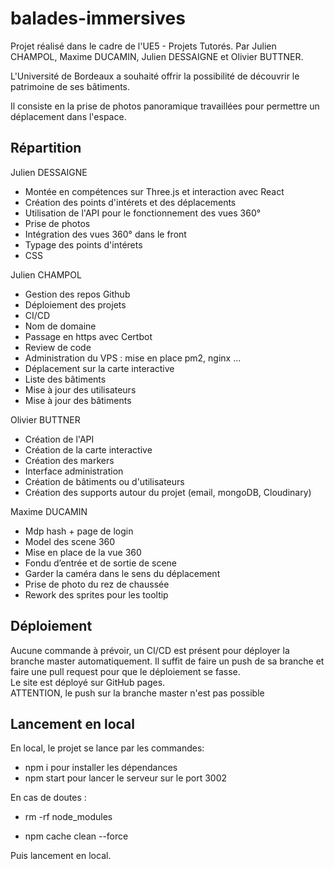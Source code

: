 # balades-immersives

Projet réalisé dans le cadre de l'UE5 - Projets Tutorés.
Par Julien CHAMPOL, Maxime DUCAMIN, Julien DESSAIGNE et Olivier BUTTNER.

L'Université de Bordeaux a souhaité offrir la possibilité de découvrir le patrimoine de ses bâtiments.

Il consiste en la prise de photos panoramique travaillées pour permettre un déplacement dans l'espace.

## Répartition

Julien DESSAIGNE 

- Montée en compétences sur Three.js et interaction avec React
- Création des points d'intérets et des déplacements
- Utilisation de l'API pour le fonctionnement des vues 360°
- Prise de photos
- Intégration des vues 360° dans le front
- Typage des points d'intérets
- CSS

Julien CHAMPOL

- Gestion des repos Github
- Déploiement des projets
- CI/CD
- Nom de domaine
- Passage en https avec Certbot
- Review de code
- Administration du VPS : mise en place pm2, nginx ...
- Déplacement sur la carte interactive
- Liste des bâtiments
- Mise à jour des utilisateurs
- Mise à jour des bâtiments

Olivier BUTTNER

- Création de l'API
- Création de la carte interactive
- Création des markers
- Interface administration
- Création de bâtiments ou d'utilisateurs
- Création des supports autour du projet (email, mongoDB, Cloudinary)

Maxime DUCAMIN

- Mdp hash + page de login
- Model des scene 360
- Mise en place de la vue 360
- Fondu d’entrée et de sortie de scene
- Garder la caméra dans le sens du déplacement
- Prise de photo du rez de chaussée
- Rework des sprites pour les tooltip

## Déploiement

Aucune commande à prévoir, un CI/CD est présent pour déployer la branche master automatiquement.
Il suffit de faire un push de sa branche et faire une pull request pour que le déploiement se fasse.  
Le site est déployé sur GitHub pages.  
ATTENTION, le push sur la branche master n'est pas possible

## Lancement en local

En local, le projet se lance par les commandes:
- npm i       pour installer les dépendances
- npm start pour lancer le serveur sur le port 3002

En cas de doutes :

- rm -rf node_modules

- npm cache clean --force

Puis lancement en local.